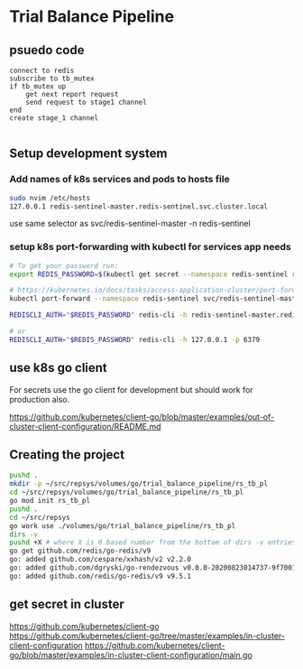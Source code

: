 # Trial Balance Pipeline

## psuedo code

```psuedo_code
connect to redis
subscribe to tb_mutex
if tb_mutex up
    get next report request 
    send request to stage1 channel
end
create stage_1 channel


```

## Setup development system

### Add names of k8s services and pods to hosts file

```bash
sudo nvim /etc/hosts
127.0.0.1 redis-sentinel-master.redis-sentinel.svc.cluster.local
```

use same selector as svc/redis-sentinel-master -n redis-sentinel

### setup k8s port-forwarding with kubectl for services app needs

```bash
# To get your password run:
export REDIS_PASSWORD=$(kubectl get secret --namespace redis-sentinel redis-sentinel -o jsonpath="{.data.redis-password}" | base64 -d)

# https://kubernetes.io/docs/tasks/access-application-cluster/port-forward-access-application-cluster/
kubectl port-forward --namespace redis-sentinel svc/redis-sentinel-master 6379:6379 

REDISCLI_AUTH="$REDIS_PASSWORD" redis-cli -h redis-sentinel-master.redis-sentinel.svc.cluster.local -p 6379

# or 
REDISCLI_AUTH="$REDIS_PASSWORD" redis-cli -h 127.0.0.1 -p 6379

```

## use k8s go client

For secrets use the go client for development but should work for production also.

<https://github.com/kubernetes/client-go/blob/master/examples/out-of-cluster-client-configuration/README.md>

## Creating the project

```bash
pushd .
mkdir -p ~/src/repsys/volumes/go/trial_balance_pipeline/rs_tb_pl
cd ~/src/repsys/volumes/go/trial_balance_pipeline/rs_tb_pl
go mod init rs_tb_pl
pushd .
cd ~/src/repsys
go work use ./volumes/go/trial_balance_pipeline/rs_tb_pl
dirs -v
pushd +X # where X is 0 based number from the bottom of dirs -v entries
go get github.com/redis/go-redis/v9
go: added github.com/cespare/xxhash/v2 v2.2.0
go: added github.com/dgryski/go-rendezvous v0.0.0-20200823014737-9f7001d12a5f
go: added github.com/redis/go-redis/v9 v9.5.1

```

## get secret in cluster

https://github.com/kubernetes/client-go
https://github.com/kubernetes/client-go/tree/master/examples/in-cluster-client-configuration
https://github.com/kubernetes/client-go/blob/master/examples/in-cluster-client-configuration/main.go
